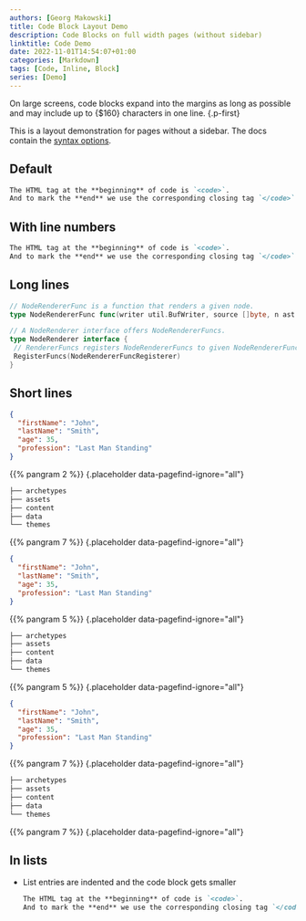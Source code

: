 ```yaml
---
authors: [Georg Makowski]
title: Code Block Layout Demo
description: Code Blocks on full width pages (without sidebar)
linktitle: Code Demo
date: 2022-11-01T14:54:07+01:00
categories: [Markdown]
tags: [Code, Inline, Block]
series: [Demo]
---
```


On large screens, code blocks expand into the margins as long as possible and may include up to {$160} characters in one line.
{.p-first} <!--more-->

This is a layout demonstration for pages without a sidebar. The docs contain the [syntax options](https://perplex.desider.at/doc/basic/code).

## Default

```md
The HTML tag at the **beginning** of code is `<code>`.
And to mark the **end** we use the corresponding closing tag `</code>`.
```

## With line numbers

```md {linenos=true}
The HTML tag at the **beginning** of code is `<code>`.
And to mark the **end** we use the corresponding closing tag `</code>`.
```

## Long lines

```go {.expand}
// NodeRendererFunc is a function that renders a given node.
type NodeRendererFunc func(writer util.BufWriter, source []byte, n ast.Node, entering bool) (ast.WalkStatus, error)

// A NodeRenderer interface offers NodeRendererFuncs.
type NodeRenderer interface {
 // RendererFuncs registers NodeRendererFuncs to given NodeRendererFuncRegisterer.
 RegisterFuncs(NodeRendererFuncRegisterer)
}
```

## Short lines

```json {.left}
{
  "firstName": "John",
  "lastName": "Smith",
  "age": 35,
  "profession": "Last Man Standing"
}
```

{{% pangram 2 %}}
{.placeholder data-pagefind-ignore="all"}

```bash {.lh15 .right}
├── archetypes
├── assets
├── content
├── data
└── themes
```

{{% pangram 7 %}}
{.placeholder data-pagefind-ignore="all"}

```json {.left-in-half}
{
  "firstName": "John",
  "lastName": "Smith",
  "age": 35,
  "profession": "Last Man Standing"
}
```

{{% pangram 5 %}}
{.placeholder data-pagefind-ignore="all"}

```bash {.lh15 .right-in-half}
├── archetypes
├── assets
├── content
├── data
└── themes
```

{{% pangram 5 %}}
{.placeholder data-pagefind-ignore="all"}


```json {.left-in}
{
  "firstName": "John",
  "lastName": "Smith",
  "age": 35,
  "profession": "Last Man Standing"
}
```

{{% pangram 7 %}}
{.placeholder data-pagefind-ignore="all"}

```bash {.lh15 .right-in}
├── archetypes
├── assets
├── content
├── data
└── themes
```

{{% pangram 7 %}}
{.placeholder data-pagefind-ignore="all"}

## In lists 

- List entries are indented and the code block gets smaller
  
  ```md
  The HTML tag at the **beginning** of code is `<code>`.
  And to mark the **end** we use the corresponding closing tag `</code>`. 
  ```